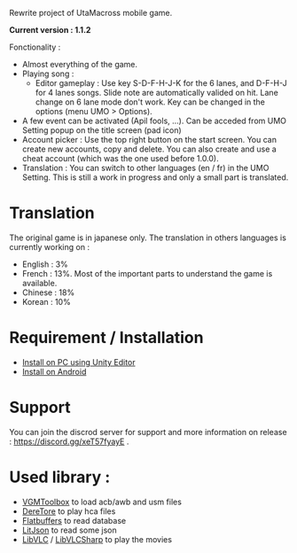 Rewrite project of UtaMacross mobile game. 

**Current version : 1.1.2**

Fonctionality : 
* Almost everything of the game.
* Playing song :
  * Editor gameplay : Use key S-D-F-H-J-K for the 6 lanes, and D-F-H-J for 4 lanes songs. Slide note are automatically valided on hit. Lane change on 6 lane mode don't work. Key can be changed in the options (menu UMO > Options).
* A few event can be activated (Apil fools, ...). Can be acceded from UMO Setting popup on the title screen (pad icon)
* Account picker : Use the top right button on the start screen. You can create new accounts, copy and delete. You can also create and use a cheat account (which was the one used before 1.0.0).
* Translation : You can switch to other languages (en / fr) in the UMO Setting. This is still a work in progress and only a small part is translated.

# Translation

The original game is in japanese only. The translation in others languages is currently working on :
* English : 3%
* French : 13%. Most of the important parts to understand the game is available.
* Chinese : 18%
* Korean : 10%

# Requirement / Installation

* [Install on PC using Unity Editor](https://umo.xele.org/getting-started/installation/install-pc)
* [Install on Android](https://umo.xele.org/getting-started/installation/install-android)

# Support

You can join the discrod server for support and more information on release : https://discord.gg/xeT57fyayE .

# Used library :

* [VGMToolbox](https://sourceforge.net/projects/vgmtoolbox/) to load acb/awb and usm files
* [DereTore](https://github.com/OpenCGSS/DereTore) to play hca files
* [Flatbuffers](https://google.github.io/flatbuffers/) to read database
* [LitJson](https://litjson.net/) to read some json
* [LibVLC](https://code.videolan.org/videolan/vlc) / [LibVLCSharp](https://code.videolan.org/videolan/LibVLCSharp) to play the movies
